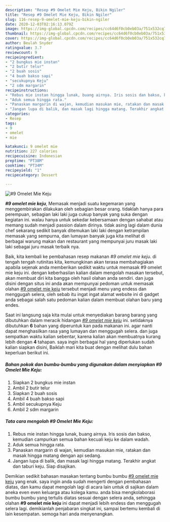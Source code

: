 ```yaml
---
description: "Resep #9 Omelet Mie Keju, Bikin Ngiler"
title: "Resep #9 Omelet Mie Keju, Bikin Ngiler"
slug: 116-resep-9-omelet-mie-keju-bikin-ngiler
date: 2020-12-03T02:16:13.079Z
image: https://img-global.cpcdn.com/recipes/cc64d6f0cb0eb03a/751x532cq70/9-omelet-mie-keju-foto-resep-utama.jpg
thumbnail: https://img-global.cpcdn.com/recipes/cc64d6f0cb0eb03a/751x532cq70/9-omelet-mie-keju-foto-resep-utama.jpg
cover: https://img-global.cpcdn.com/recipes/cc64d6f0cb0eb03a/751x532cq70/9-omelet-mie-keju-foto-resep-utama.jpg
author: Beulah Snyder
ratingvalue: 3.7
reviewcount: 9
recipeingredient:
- "2 bungkus mie instan"
- "2 butir telur"
- "2 buah sosis"
- "4 buah bakso sapi"
- "secukupnya Keju"
- "2 sdm margarin"
recipeinstructions:
- "Rebus mie instan hingga lunak, buang airnya. Iris sosis dan bakso, kemudian campurkan semua bahan kecuali keju ke dalam wadah."
- "Aduk semua hingga rata."
- "Panaskan margarin di wajan, kemudian masukan mie, ratakan dan masak hingga matang dengan api sedang."
- "Jangan lupa di balik, dan masak lagi hingga matang. Terakhir angkat dan taburi keju. Siap disajikan."
categories:
- Resep
tags:
- 9
- omelet
- mie

katakunci: 9 omelet mie 
nutrition: 227 calories
recipecuisine: Indonesian
preptime: "PT38M"
cooktime: "PT34M"
recipeyield: "1"
recipecategory: Dessert

---
```



![#9 Omelet Mie Keju](https://img-global.cpcdn.com/recipes/cc64d6f0cb0eb03a/751x532cq70/9-omelet-mie-keju-foto-resep-utama.jpg)

<b><i>#9 omelet mie keju</i></b>, Memasak menjadi suatu kegemaran yang menggembirakan dilakukan oleh sebagian besar orang. tidaklah hanya para perempuan, sebagian laki laki juga cukup banyak yang suka dengan kegiatan ini. walau hanya untuk sekedar kebersamaan dengan sahabat atau memang sudah menjadi passion dalam dirinya. tidak asing lagi dalam dunia chef sekarang sedikit banyak ditemukan laki laki dengan ketrampilan memasak yang sempurna, dan lumayan banyak juga kita melihat di berbagai warung makan dan restaurant yang mempunyai juru masak laki laki sebagai juru masak terbaik nya.

Baik, kita kembali ke pembahasan resep makanan <i>#9 omelet mie keju</i>. di tengah tengah rutinitas kita, kemungkinan akan terasa membahagiakan apabila sejenak anda memberikan sedikit waktu untuk memasak #9 omelet mie keju ini. dengan keberhasilan kalian dalam mengolah masakan tersebut, akan membuat diri kita bangga oleh hasil olahan anda sendiri. dan juga disini dengan situs ini anda akan mempunyai pedoman untuk memasak olahan <u>#9 omelet mie keju</u> tersebut menjadi menu yang endess dan menggugah selera, oleh sebab itu ingat ingat alamat website ini di gadget anda sebagai salah satu pedoman kalian dalam membuat olahan baru yang endes.




Saat ini langsung saja kita mulai untuk menyediakan barang barang yang dibutuhkan dalam meracik hidangan <u><i>#9 omelet mie keju</i></u> ini. setidaknya dibutuhkan <b>6</b> bahan yang diperuntuk kan pada makanan ini. agar nanti dapat menghasilkan rasa yang lumayan dan menggugah selera. dan juga sempatkan waktu kalian sebentar, karena kalian akan membuatnya kurang lebih dengan <b>4</b> tahapan. saya ingin berbagai hal yang diperlukan sudah kalian siapkan disini, Baiklah mari kita buat dengan melihat dulu bahan keperluan berikut ini.

<!--inarticleads1-->

##### Bahan pokok dan bumbu-bumbu yang digunakan dalam menyiapkan #9 Omelet Mie Keju:

1. Siapkan 2 bungkus mie instan
1. Ambil 2 butir telur
1. Siapkan 2 buah sosis
1. Ambil 4 buah bakso sapi
1. Ambil secukupnya Keju
1. Ambil 2 sdm margarin




<!--inarticleads2-->

##### Tata cara mengolah #9 Omelet Mie Keju:

1. Rebus mie instan hingga lunak, buang airnya. Iris sosis dan bakso, kemudian campurkan semua bahan kecuali keju ke dalam wadah.
1. Aduk semua hingga rata.
1. Panaskan margarin di wajan, kemudian masukan mie, ratakan dan masak hingga matang dengan api sedang.
1. Jangan lupa di balik, dan masak lagi hingga matang. Terakhir angkat dan taburi keju. Siap disajikan.




Demikian sedikit bahasan masakan tentang bumbu bumbu <u>#9 omelet mie keju</u> yang enak. saya ingin anda sudah mengerti dengan pembahasan diatas, dan kamu dapat mengolah lagi di acara lain untuk di sajikan dalam aneka even even keluarga atau kolega kamu. anda bisa mengkolaborasi bumbu bumbu yang tertulis diatas sesuai dengan selera anda, sehingga olahan <b>#9 omelet mie keju</b> ini dapat menjadi lebih endess dan menggugah selera lagi. demikianlah penjabaran singkat ini, sampai bertemu kembali di lain kesempatan. semoga hari anda menyenangkan.
